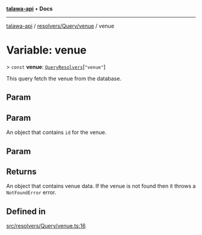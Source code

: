[**talawa-api**](../../../../README.md) • **Docs**

***

[talawa-api](../../../../modules.md) / [resolvers/Query/venue](../README.md) / venue

# Variable: venue

\> `const` **venue**: [`QueryResolvers`](../../../../types/generatedGraphQLTypes/type-aliases/QueryResolvers.md)\[`"venue"`\]

This query fetch the venue from the database.

## Param

## Param

An object that contains `id` for the venue.

## Param

## Returns

An object that contains venue data. If the venue is not found then it throws a `NotFoundError` error.

## Defined in

[src/resolvers/Query/venue.ts:16](https://github.com/PalisadoesFoundation/talawa-api/blob/bba5d82264abb62b9e358a3d3fe1af18a8a8f6e4/src/resolvers/Query/venue.ts#L16)
